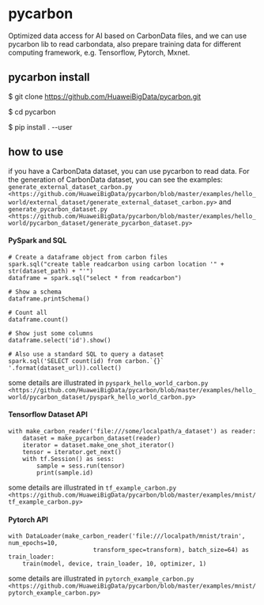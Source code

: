 # pycarbon

Optimized data access for AI based on CarbonData files, and we can use pycarbon lib to read carbondata, also prepare training data for different computing framework, e.g. Tensorflow, Pytorch, Mxnet. 

## pycarbon install

$ git clone https://github.com/HuaweiBigData/pycarbon.git

$ cd pycarbon

$ pip install . --user

## how to use

if you have a CarbonData dataset, you can use pycarbon to read data. For the generation of CarbonData dataset, you can see the examples:
`generate_external_dataset_carbon.py <https://github.com/HuaweiBigData/pycarbon/blob/master/examples/hello_world/external_dataset/generate_external_dataset_carbon.py>` and 
`generate_pycarbon_dataset.py <https://github.com/HuaweiBigData/pycarbon/blob/master/examples/hello_world/pycarbon_dataset/generate_pycarbon_dataset.py>`

#### PySpark and SQL
    # Create a dataframe object from carbon files
    spark.sql("create table readcarbon using carbon location '" + str(dataset_path) + "'")
    dataframe = spark.sql("select * from readcarbon")

    # Show a schema
    dataframe.printSchema()

    # Count all
    dataframe.count()

    # Show just some columns
    dataframe.select('id').show()

    # Also use a standard SQL to query a dataset
    spark.sql('SELECT count(id) from carbon.`{}` '.format(dataset_url)).collect()

some details are illustrated in `pyspark_hello_world_carbon.py <https://github.com/HuaweiBigData/pycarbon/blob/master/examples/hello_world/pycarbon_dataset/pyspark_hello_world_carbon.py>`

#### Tensorflow Dataset API
    with make_carbon_reader('file:///some/localpath/a_dataset') as reader:
        dataset = make_pycarbon_dataset(reader)
        iterator = dataset.make_one_shot_iterator()
        tensor = iterator.get_next()
        with tf.Session() as sess:
            sample = sess.run(tensor)
            print(sample.id)

some details are illustrated in `tf_example_carbon.py <https://github.com/HuaweiBigData/pycarbon/blob/master/examples/mnist/tf_example_carbon.py>`

#### Pytorch API
    with DataLoader(make_carbon_reader('file:///localpath/mnist/train', num_epochs=10,
                            transform_spec=transform), batch_size=64) as train_loader:
        train(model, device, train_loader, 10, optimizer, 1)

some details are illustrated in `pytorch_example_carbon.py <https://github.com/HuaweiBigData/pycarbon/blob/master/examples/mnist/pytorch_example_carbon.py>`

